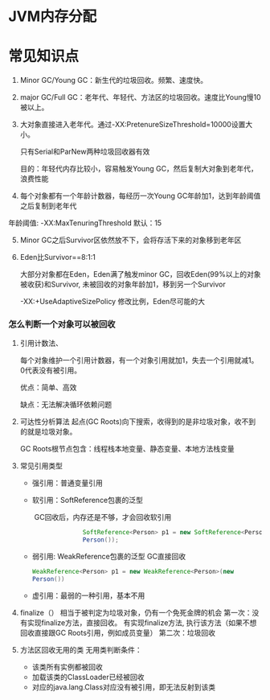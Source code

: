 # JVM内存分配

# 常见知识点

1. Minor GC/Young GC：新生代的垃圾回收。频繁、速度快。

2. major GC/Full GC：老年代、年轻代、方法区的垃圾回收。速度比Young慢10被以上。

3. 大对象直接进入老年代。通过-XX:PretenureSizeThreshold=10000设置大小。

   只有Serial和ParNew两种垃圾回收器有效

   目的：年轻代内存比较小，容易触发Young GC，然后复制大对象到老年代，浪费性能

4.  每个对象都有一个年龄计数器，每经历一次Young GC年龄加1，达到年龄阈值之后复制到老年代

   年龄阈值: -XX:MaxTenuringThreshold     默认：15

5. Minor GC之后Survivor区依然放不下，会将存活下来的对象移到老年区

6. Eden比Survivor==8:1:1

   大部分对象都在Eden，Eden满了触发minor GC，回收Eden(99%以上的对象被收获)和Survivor,  未被回收的对象年龄加1，移到另一个Survivor

   -XX:+UseAdaptiveSizePolicy 修改比例，Eden尽可能的大



### 怎么判断一个对象可以被回收

1. 引用计数法、

   每个对象维护一个引用计数器，有一个对象引用就加1，失去一个引用就减1。0代表没有被引用。

   优点：简单、高效

   缺点：无法解决循环依赖问题

2. 可达性分析算法
   起点(GC Roots)向下搜索，收得到的是非垃圾对象，收不到的就是垃圾对象。

   GC Roots根节点包含：线程栈本地变量、静态变量、本地方法栈变量

3. 常见引用类型

   * 强引用：普通变量引用

   * 软引用：SoftReference包裹的泛型

     ​                GC回收后，内存还是不够，才会回收软引用

     ```java
                   SoftReference<Person> p1 = new SoftReference<Person>(new
                   Person());
     ```

     

   * 弱引用: WeakReference包裹的泛型
                  GC直接回收

     ```java
     WeakReference<Person> p1 = new WeakReference<Person>(new
     Person())
     ```

     

   * 虚引用：最弱的一种引用，基本不用

4. finalize（）
   相当于被判定为垃圾对象，仍有一个免死金牌的机会
   第一次：没有实现finalize方法，直接回收。
                  有实现finalize方法, 执行该方法（如果不想回收直接跟GC Roots引用，例如成员变量）
   第二次：垃圾回收

5. 方法区回收无用的类
   无用类判断条件：

   * 该类所有实例都被回收
   * 加载该类的ClassLoader已经被回收
   * 对应的java.lang.Class对应没有被引用，即无法反射到该类